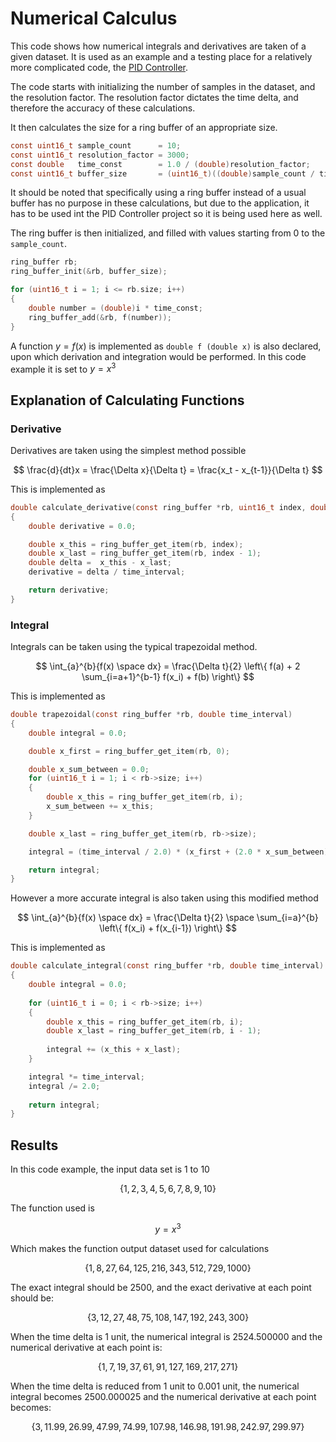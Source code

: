 # Numerical Calculus

This code shows how numerical integrals and derivatives are taken of a given 
dataset. It is used as an example and a testing place for a relatively more 
complicated code, the [PID Controller](github.com/usmanmehmood55/pid_controller). 

The code starts with initializing the number of samples in the dataset, and the
resolution factor. The resolution factor dictates the time delta, and therefore
the accuracy of these calculations.

It then calculates the size for a ring buffer of an appropriate size.
```c
const uint16_t sample_count      = 10;
const uint16_t resolution_factor = 3000; 
const double   time_const        = 1.0 / (double)resolution_factor;
const uint16_t buffer_size       = (uint16_t)((double)sample_count / time_const);
```
It should be noted that specifically using a ring buffer instead of a usual 
buffer has no purpose in these calculations, but due to the application, it 
has to be used int the PID Controller project so it is being used here as 
well. 

The ring buffer is then initialized, and filled with values starting from
0 to the `sample_count`.
```c
ring_buffer rb;
ring_buffer_init(&rb, buffer_size);

for (uint16_t i = 1; i <= rb.size; i++)
{
    double number = (double)i * time_const;
    ring_buffer_add(&rb, f(number));
}
```

A function $y=f(x)$ is implemented as `double f (double x)` is also 
declared, upon which derivation and integration would be performed. In this 
code example it is set to $y=x^3$

## Explanation of Calculating Functions

### Derivative
Derivatives are taken using the simplest method possible

$$ \frac{d}{dt}x = \frac{\Delta x}{\Delta t} = \frac{x_t - x_{t-1}}{\Delta t} $$

This is implemented as
```c
double calculate_derivative(const ring_buffer *rb, uint16_t index, double time_interval)
{
    double derivative = 0.0;

    double x_this = ring_buffer_get_item(rb, index);
    double x_last = ring_buffer_get_item(rb, index - 1);
    double delta =  x_this - x_last;
    derivative = delta / time_interval;

    return derivative;
}
```

### Integral
Integrals can be taken using the typical trapezoidal method.

$$ \int_{a}^{b}{f(x) \space dx} = \frac{\Delta t}{2} \left\{ f(a) + 2 \sum_{i=a+1}^{b-1} f(x_i) + f(b) \right\} $$

This is implemented as
```c
double trapezoidal(const ring_buffer *rb, double time_interval)
{
    double integral = 0.0;

    double x_first = ring_buffer_get_item(rb, 0);

    double x_sum_between = 0.0;
    for (uint16_t i = 1; i < rb->size; i++)
    {
        double x_this = ring_buffer_get_item(rb, i);
        x_sum_between += x_this;
    }

    double x_last = ring_buffer_get_item(rb, rb->size);

    integral = (time_interval / 2.0) * (x_first + (2.0 * x_sum_between) + x_last);

    return integral;
}
```

However a more accurate integral is also taken using this modified method

$$ \int_{a}^{b}{f(x) \space dx} = \frac{\Delta t}{2} \space \sum_{i=a}^{b} \left\{  f(x_i) + f(x_{i-1}) \right\} $$

This is implemented as
```c
double calculate_integral(const ring_buffer *rb, double time_interval)
{
    double integral = 0.0;
    
    for (uint16_t i = 0; i < rb->size; i++)
    {
        double x_this = ring_buffer_get_item(rb, i);
        double x_last = ring_buffer_get_item(rb, i - 1);
        
        integral += (x_this + x_last);
    }

    integral *= time_interval;
    integral /= 2.0;
    
    return integral;
}
```

## Results

In this code example, the input data set is 1 to 10

$$ \left\{ 1, 2, 3, 4, 5, 6, 7, 8, 9, 10 \right\}$$

The function used is

$$ y = x^3 $$

Which makes the function output dataset used for calculations

$$ \left\{ 1, 8, 27, 64, 125, 216, 343, 512, 729, 1000 \right\}$$

The exact integral should be $2500$, and the exact derivative at each point 
should be:

$$ \left\{ 3, 12, 27, 48, 75, 108, 147, 192, 243, 300 \right\}$$

When the time delta is 1 unit, the numerical integral is $2524.500000$ and the 
numerical derivative at each point is:

$$ \left\{ 1, 7, 19, 37, 61, 91, 127, 169, 217, 271 \right\}$$

When the time delta is reduced from 1 unit to 0.001 unit, the numerical 
integral becomes 2500.000025 and the numerical derivative at each point 
becomes:

$$ \left\{ 3, 11.99, 26.99, 47.99, 74.99, 107.98, 146.98, 191.98, 242.97, 299.97 \right\}$$
